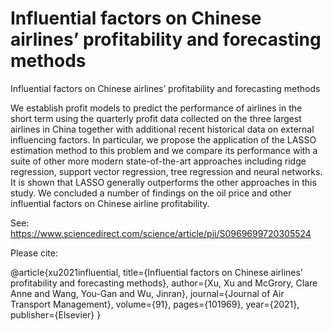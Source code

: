 # Influential factors on Chinese airlines’ profitability and forecasting methods

Influential factors on Chinese airlines’ profitability and forecasting methods

We establish profit models to predict the performance of airlines in the short term using the quarterly profit data collected on the three largest airlines in China together with additional recent historical data on external influencing factors. In particular, we propose the application of the LASSO estimation method to this problem and we compare its performance with a suite of other more modern state-of-the-art approaches including ridge regression, support vector regression, tree regression and neural networks. It is shown that LASSO generally outperforms the other approaches in this study. We concluded a number of findings on the oil price and other influential factors on Chinese airline profitability.

See: https://www.sciencedirect.com/science/article/pii/S0969699720305524

Please cite:

@article{xu2021influential,
  title={Influential factors on Chinese airlines’ profitability and forecasting methods},
  author={Xu, Xu and McGrory, Clare Anne and Wang, You-Gan and Wu, Jinran},
  journal={Journal of Air Transport Management},
  volume={91},
  pages={101969},
  year={2021},
  publisher={Elsevier}
}
